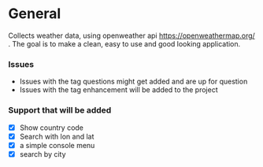 # General
Collects weather data, using openweather api https://openweathermap.org/ .
The goal is to make a clean, easy to use and good looking application.

### Issues
- Issues with the tag questions might get added and are up for question
- Issues with the tag enhancement will be added to the project

### Support that will be added 
- [x] Show country code
- [x] Search with lon and lat
- [x] a simple console menu
- [x] search by city
